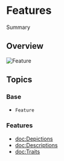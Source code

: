 # Features

<!--@START_MENU_TOKEN@-->Summary<!--@END_MENU_TOKEN@-->

## Overview

![Feature](Feature.svg)

## Topics

### Base

- ``Feature``

### Features

- <doc:Depictions>
- <doc:Descriptions>
- <doc:Traits>
